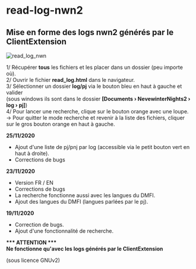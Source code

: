 # read-log-nwn2  
Mise en forme des logs nwn2 générés par le ClientExtension  
------------------------------------------------------------  

![read_log_nwn](https://zupimages.net/up/20/48/zcer.jpg)


1/ Récupérer __tous__ les fichiers et les placer dans un dossier (peu importe où).  
2/ Ouvrir le fichier __read_log.html__ dans le navigateur.  
3/ Sélectionner un dossier __log/pj__ via le bouton bleu en haut à gauche et valider  
(sous windows ils sont dans le dossier __[Documents › NevewinterNights2 › log › pj]__)  
4/ Pour lancer une recherche, clique sur le bouton orange avec une loupe.  
-> Pour quitter le mode recherche et revenir à la liste des fichiers, cliquer sur le gros bouton orange en haut à gauche.  
  
__25/11/2020__
- Ajout d'une liste de pj/pnj par log (accessible via le petit bouton vert en haut à droite).
- Corrections de bugs

__23/11/2020__
- Version FR / EN
- Corrections de bugs
- La recherche fonctionne aussi avec les langues du DMFI.
- Ajout des langues du DMFI (langues parlées par le pj).

__19/11/2020__
- Correction de bugs.
- Ajout d'une fonctionnalité de recherche.
  
  
  
__*** ATTENTION ***__  
__Ne fonctionne qu'avec les logs générés par le ClientExtension__  

(sous licence GNUv2)
